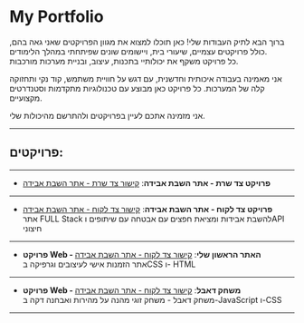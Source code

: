 # My Portfolio
ברוך הבא לתיק העבודות שלי! כאן תוכלו למצוא את מגוון הפרויקטים שאני גאה בהם, כולל פרויקטים עצמיים, שיעורי בית, ויישומים שונים שפיתחתי במהלך הלימודים.  
כל פרויקט משקף את יכולותיי בתכנות, עיצוב, ובניית מערכות מורכבות.

אני מאמינה בעבודה איכותית וחדשנית, עם דגש על חוויית משתמש, קוד נקי ותחזוקה קלה של המערכות. כל פרויקט כאן מבוצע עם טכנולוגיות מתקדמות וסטנדרטים מקצועיים.

אני מזמינה אתכם לעיין בפרויקטים ולהתרשם מהיכולות שלי.

---

## פרויקטים:
---
- **פרויקט צד שרת - אתר השבת אבידה**: [קישור צד שרת - אתר השבת אבידה](https://github.com/MoriyaDev/Project-lost-found-Java.git)
---
- **פרויקט צד לקוח - אתר השבת אבידה**: [קישור צד לקוח - אתר השבת אבידה](https://github.com/MoriyaDev/Project-lost-found-React.git)  
  אתר FULL Stack להשבת אבידות ומציאת חפצים עם אבטחה עם שיתופים וAPI חיצוני
---  
- **פרויקט Web - האתר הראשון שלי**: [קישור צד לקוח - אתר השבת אבידה](https://github.com/MoriyaDev/Project-lost-found-React.git)  
  אתר הזמנות אישי לעיצובים וגרפיקה בCSS ו- HTML
---
- **פרויקט Web - משחק דאבל**: [קישור צד לקוח - אתר השבת אבידה](https://github.com/MoriyaDev/Project-lost-found-React.git)  
   משחק דאבל - משחק זוגי מהנה על מהירות ואבחנה דקה ב-JavaScript ו-CSS  
---
